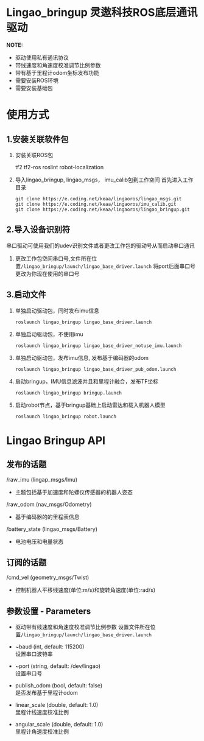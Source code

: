 # Lingao_bringup 灵遨科技ROS底层通讯驱动

 **NOTE:**

* 驱动使用私有通讯协议
* 带线速度和角速度校准调节比例参数
* 带有基于里程计odom坐标发布功能
* 需要安装ROS环境
* 需要安装基础包

# 使用方式
## 1.安装关联软件包

1. 安装关联ROS包

    tf2 tf2-ros roslint robot-localization

2. 导入lingao_bringup, lingao_msgs， imu_calib包到工作空间
    首先进入工作目录

    ```
    git clone https://e.coding.net/keaa/lingaoros/lingao_msgs.git
    git clone https://e.coding.net/keaa/lingaoros/imu_calib.git
    git clone https://e.coding.net/keaa/lingaoros/lingao_bringup.git
    ```

## 2.导入设备识别符
串口驱动可使用我们的udev识别文件或者更改工作包的驱动号从而启动串口通讯

1. 更改工作包空间串口号,文件所在位置`/lingao_bringup/launch/lingao_base_driver.launch`
    将port后面串口号更改为你现在使用的串口号

## 3.启动文件

1. 单独启动驱动包，同时发布imu信息
    ``` linux
    roslaunch lingao_bringup lingao_base_driver.launch
    ```
2. 单独启动驱动包，不使用imu
    ``` linux
    roslaunch lingao_bringup lingao_base_driver_notuse_imu.launch
    ```
3. 单独启动驱动包，发布imu信息, 发布基于编码器的odom
    ``` linux
    roslaunch lingao_bringup lingao_base_driver_pub_odom.launch
    ```
4. 启动bringup，IMU信息滤波并且和里程计融合，发布TF坐标
    ``` linux
    roslaunch lingao_bringup bringup.launch
    ```
5. 启动robot节点，基于bringup基础上启动雷达和载入机器人模型
    ``` linux
    roslaunch lingao_bringup robot.launch
    ```

# Lingao Bringup API
## 发布的话题
/raw_imu (lingap_msgs/Imu)  
- 主题包括基于加速度和陀螺仪传感器的机器人姿态  

/raw_odom (nav_msgs/Odometry)  
- 基于编码器的的里程表信息

/battery_state (lingao_msgs/Battery)
- 电池电压和电量状态

## 订阅的话题
/cmd_vel (geometry_msgs/Twist)
- 控制机器人平移线速度(单位:m/s)和旋转角速度(单位:rad/s)

## 参数设置 - Parameters
- 驱动带有线速度和角速度校准调节比例参数
    设置文件所在位置`/lingao_bringup/launch/lingao_base_driver.launch`

- ~baud (int, default: 115200)  
设置串口波特率
- ~port (string, default: /dev/lingao)  
设置串口号
- publish_odom (bool, default: false)  
是否发布基于里程计odom
- linear_scale (double, default: 1.0)  
里程计线速度校准比例
- angular_scale (double, default: 1.0)  
里程计角速度校准比例